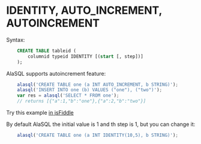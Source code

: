 # IDENTITY, AUTO_INCREMENT, AUTOINCREMENT

Syntax:
```sql
    CREATE TABLE tableid (
        columnid typeid IDENTITY [(start [, step])]
    );
```

AlaSQL supports autoincrement feature:
```js
    alasql('CREATE TABLE one (a INT AUTO_INCREMENT, b STRING)');
    alasql('INSERT INTO one (b) VALUES ("one"), ("two")');
    var res = alasql('SELECT * FROM one');
    // returns [{"a":1,"b":"one"},{"a":2,"b":"two"}]
```

Try this example [in jsFiddle](http://jsfiddle.net/x6cht8z1/1/)

By default AlaSQL the initial value is 1 and th step is 1, but you can change it:
```js
    alasql('CREATE TABLE one (a INT IDENTITY(10,5), b STRING)');
```